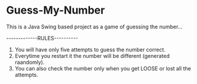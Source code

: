 # Guess-My-Number

This is a Java Swing based project as a game of guessing the number...

-------------RULES----------

1. You will have only five attempts to guess the number correct.
2. Everytime you restart it the number will be different (generated raandomly).
3. You can also check the number only when you get LOOSE  or lost all the attempts.
